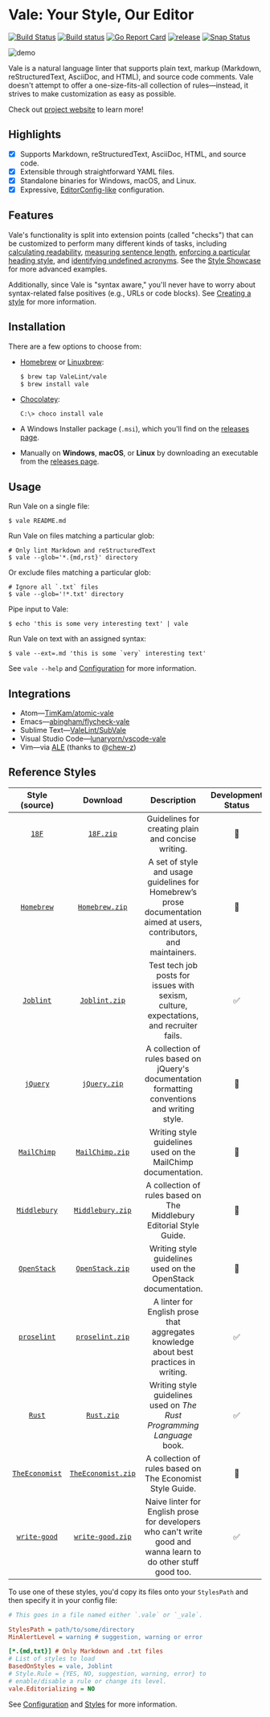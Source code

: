# Vale: Your Style, Our Editor

[![Build Status](https://travis-ci.org/ValeLint/vale.svg?branch=master)](https://travis-ci.org/ValeLint/vale) [![Build status](https://ci.appveyor.com/api/projects/status/snk0oo6ih1nwuf6r/branch/master?svg=true)](https://ci.appveyor.com/project/jdkato/vale/branch/master) [![Go Report Card](https://goreportcard.com/badge/github.com/ValeLint/vale)](https://goreportcard.com/report/github.com/ValeLint/vale) [![release](https://img.shields.io/github/release/valelint/vale.svg)](https://github.com/ValeLint/vale/releases/latest) [![Snap Status](https://build.snapcraft.io/badge/ValeLint/vale.svg)](https://build.snapcraft.io/user/ValeLint/vale)

![demo](https://cloud.githubusercontent.com/assets/8785025/22951386/df064226-f2bd-11e6-84e3-4cedfc098528.png)

Vale is a natural language linter that supports plain text, markup (Markdown, reStructuredText, AsciiDoc, and HTML), and source code comments. Vale doesn't attempt to offer a one-size-fits-all collection of rules&mdash;instead, it strives to make customization as easy as possible.

Check out [project website](https://valelint.github.io/docs/) to learn more!

## Highlights

- [X] Supports Markdown, reStructuredText, AsciiDoc, HTML, and source code.
- [X] Extensible through straightforward YAML files.
- [X] Standalone binaries for Windows, macOS, and Linux.
- [X] Expressive, [EditorConfig-like](http://editorconfig.org/) configuration.

## Features

Vale's functionality is split into extension points (called "checks") that can be customized to perform many different kinds of tasks, including [calculating readability](https://github.com/ValeLint/vale/blob/master/styles/demo/Reading.yml), [measuring sentence length](https://github.com/ValeLint/vale/blob/master/styles/jQuery/SentenceLength.yml), [enforcing a particular heading style](https://github.com/ValeLint/vale/blob/master/styles/18F/Titles.yml), and [identifying undefined acronyms](https://github.com/ValeLint/vale/blob/master/styles/TheEconomist/UnexpandedAcronyms.yml). See the [Style Showcase](https://valelint.github.io/docs/showcase/) for more advanced examples.

Additionally, since Vale is "syntax aware," you'll never have to worry about syntax-related false positives (e.g., URLs or code blocks). See [Creating a style](https://valelint.github.io/docs/styles/#creating-a-style) for more information.

## Installation

There are a few options to choose from:

- [Homebrew](http://brew.sh) or [Linuxbrew](http://linuxbrew.sh/):

    ```bash
    $ brew tap ValeLint/vale
    $ brew install vale
    ```
- [Chocolatey](https://chocolatey.org/packages/vale/):		
		
     ```shell		
     C:\> choco install vale		
     ```
- A Windows Installer package (`.msi`), which you'll find on the [releases page](https://github.com/valelint/vale/releases).
- Manually on **Windows**, **macOS**, or **Linux** by downloading an executable from the [releases page](https://github.com/valelint/vale/releases).

## Usage

Run Vale on a single file:

```shell
$ vale README.md
```

Run Vale on files matching a particular glob:

```shell
# Only lint Markdown and reStructuredText
$ vale --glob='*.{md,rst}' directory
```

Or exclude files matching a particular glob:

```shell
# Ignore all `.txt` files
$ vale --glob='!*.txt' directory
```

Pipe input to Vale:

```shell
$ echo 'this is some very interesting text' | vale
```

Run Vale on text with an assigned syntax:

```shell
$ vale --ext=.md 'this is some `very` interesting text'
```

See `vale --help` and [Configuration](https://valelint.github.io/docs/config/) for more information.

## Integrations

- Atom&mdash;[TimKam/atomic-vale](https://github.com/TimKam/atomic-vale)
- Emacs&mdash;[abingham/flycheck-vale](https://github.com/abingham/flycheck-vale)
- Sublime Text&mdash;[ValeLint/SubVale](https://github.com/ValeLint/SubVale)
- Visual Studio Code&mdash;[lunaryorn/vscode-vale](https://marketplace.visualstudio.com/items?itemName=lunaryorn.vale)
- Vim&mdash;via [ALE](https://github.com/w0rp/ale) (thanks to @[chew-z](https://github.com/chew-z))

## Reference Styles

|           Style (source)           |               Download                |                                                      Description                                                      | Development Status |
|:----------------------------------:|:-------------------------------------:|:---------------------------------------------------------------------------------------------------------------------:|:------------------:|
|          [`18F`][18F-src]          |          [`18F.zip`][18F-dl]          |                                  Guidelines for creating plain and concise writing.                                   |   :construction:   |
|     [`Homebrew`][Homebrew-src]     |     [`Homebrew.zip`][Homebrew-dl]     | A set of style and usage guidelines for Homebrew’s prose documentation aimed at users, contributors, and maintainers. |   :construction:   |
|      [`Joblint`][Joblint-src]      |      [`Joblint.zip`][Joblint-dl]      |                Test tech job posts for issues with sexism, culture, expectations, and recruiter fails.                | :white_check_mark: |
|       [`jQuery`][jQuery-src]       |       [`jQuery.zip`][jQuery-dl]       |            A collection of rules based on jQuery's documentation formatting conventions and writing style.            |   :construction:   |
|    [`MailChimp`][MailChimp-src]    |    [`MailChimp.zip`][MailChimp-dl]    |                             Writing style guidelines used on the MailChimp documentation.                             |   :construction:   |
|   [`Middlebury`][Middlebury-src]   |   [`Middlebury.zip`][Middlebury-dl]   |                         A collection of rules based on The Middlebury Editorial Style Guide.                          |   :construction:   |
|    [`OpenStack`][OpenStack-src]    |    [`OpenStack.zip`][OpenStack-dl]    |                             Writing style guidelines used on the OpenStack documentation.                             |   :construction:   |
|    [`proselint`][proselint-src]    |    [`proselint.zip`][proselint-dl]    |                 A linter for English prose that aggregates knowledge about best practices in writing.                 | :white_check_mark: |
|         [`Rust`][Rust-src]         |         [`Rust.zip`][Rust-dl]         |                        Writing style guidelines used on *The Rust Programming Language* book.                         | :white_check_mark: |
| [`TheEconomist`][TheEconomist-src] | [`TheEconomist.zip`][TheEconomist-dl] |                               A collection of rules based on The Economist Style Guide.                               |   :construction:   |
|   [`write-good`][write-good-src]   |   [`write-good.zip`][write-good-dl]   |    Naive linter for English prose for developers who can't write good and wanna learn to do other stuff good too.     | :white_check_mark: |

To use one of these styles, you'd copy its files onto your `StylesPath` and then specify it in your config file:

```ini
# This goes in a file named either `.vale` or `_vale`.

StylesPath = path/to/some/directory
MinAlertLevel = warning # suggestion, warning or error

[*.{md,txt}] # Only Markdown and .txt files
# List of styles to load
BasedOnStyles = vale, Joblint
# Style.Rule = {YES, NO, suggestion, warning, error} to
# enable/disable a rule or change its level.
vale.Editorializing = NO
```

See [Configuration](https://valelint.github.io/docs/config/) and [Styles](https://valelint.github.io/docs/styles/) for more information.

<!-- styles -->

[write-good-src]: https://github.com/btford/write-good
[write-good-dl]: https://github.com/ValeLint/docs/raw/master/styles/write-good.zip

[Joblint-src]: https://github.com/rowanmanning/joblint
[Joblint-dl]: https://github.com/ValeLint/docs/raw/master/styles/Joblint.zip

[jQuery-src]: https://contribute.jquery.org/style-guide/prose/
[jQuery-dl]: https://github.com/ValeLint/docs/raw/master/styles/jQuery.zip

[TheEconomist-src]: http://www.economist.com/styleguide/introduction
[TheEconomist-dl]: https://github.com/ValeLint/docs/raw/master/styles/TheEconomist.zip

[Homebrew-src]: http://docs.brew.sh/Prose-Style-Guidelines.html
[Homebrew-dl]: https://github.com/ValeLint/docs/raw/master/styles/Homebrew.zip

[Middlebury-src]: https://middlebury.github.io/styleguide/editorial/
[Middlebury-dl]: https://github.com/ValeLint/docs/raw/master/styles/Middlebury.zip

[18F-src]: https://pages.18f.gov/content-guide/
[18F-dl]: https://github.com/ValeLint/docs/raw/master/styles/18F.zip

[OpenStack-src]: https://docs.openstack.org/contributor-guide/writing-style.html
[OpenStack-dl]: https://github.com/ValeLint/docs/raw/master/styles/OpenStack.zip

[MailChimp-src]: http://styleguide.mailchimp.com/
[MailChimp-dl]: https://github.com/ValeLint/docs/raw/master/styles/MailChimp.zip

[Rust-src]: https://github.com/rust-lang/book/blob/master/second-edition/style-guide.md
[Rust-dl]: https://github.com/ValeLint/docs/raw/master/styles/Rust.zip

[proselint-src]: https://github.com/amperser/proselint
[proselint-dl]: https://github.com/ValeLint/docs/raw/master/styles/proselint.zip
